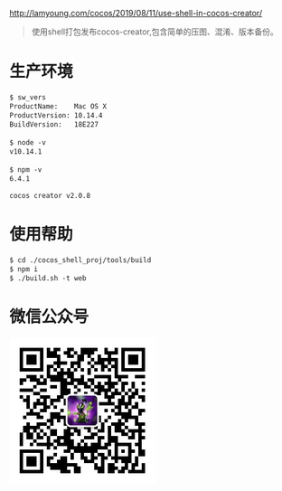 http://lamyoung.com/cocos/2019/08/11/use-shell-in-cocos-creator/
> 使用shell打包发布cocos-creator,包含简单的压图、混淆、版本备份。
# 生产环境
```shell
$ sw_vers
ProductName:	Mac OS X
ProductVersion:	10.14.4
BuildVersion:	18E227

$ node -v
v10.14.1

$ npm -v
6.4.1
```
```
cocos creator v2.0.8
```

# 使用帮助
```shell
$ cd ./cocos_shell_proj/tools/build
$ npm i
$ ./build.sh -t web
```

# 微信公众号
![qrcode](./img/qrcode.jpg)
